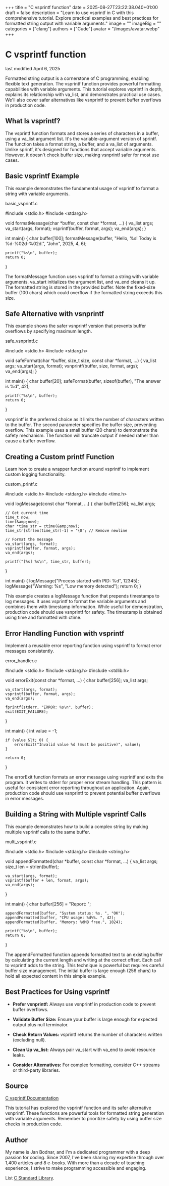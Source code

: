 +++
title = "C vsprintf function"
date = 2025-08-27T23:22:38.040+01:00
draft = false
description = "Learn to use vsprintf in C with this comprehensive tutorial. Explore practical examples and best practices for formatted string output with variable arguments."
image = ""
imageBig = ""
categories = ["clang"]
authors = ["Cude"]
avatar = "/images/avatar.webp"
+++

# C vsprintf function

last modified April 6, 2025

Formatted string output is a cornerstone of C programming, enabling flexible text
generation. The vsprintf function provides powerful formatting
capabilities with variable arguments. This tutorial explores vsprintf
in depth, explains its relationship with va_list, and demonstrates
practical use cases. We'll also cover safer alternatives like
vsnprintf to prevent buffer overflows in production code.

## What Is vsprintf?

The vsprintf function formats and stores a series of characters in
a buffer, using a va_list argument list. It's the variable-argument
version of sprintf. The function takes a format string, a buffer,
and a va_list of arguments. Unlike sprintf, it's
designed for functions that accept variable arguments. However, it doesn't check
buffer size, making vsnprintf safer for most use cases.

## Basic vsprintf Example

This example demonstrates the fundamental usage of vsprintf to
format a string with variable arguments.

basic_vsprintf.c
  

#include &lt;stdio.h&gt;
#include &lt;stdarg.h&gt;

void formatMessage(char *buffer, const char *format, ...) {
    va_list args;
    va_start(args, format);
    vsprintf(buffer, format, args);
    va_end(args);
}

int main() {
    char buffer[100];
    formatMessage(buffer, "Hello, %s! Today is %d-%02d-%02d.", 
                 "John", 2025, 4, 6);
    
    printf("%s\n", buffer);
    return 0;
}

The formatMessage function uses vsprintf to format a
string with variable arguments. va_start initializes the argument
list, and va_end cleans it up. The formatted string is stored in
the provided buffer. Note the fixed-size buffer (100 chars) which could overflow
if the formatted string exceeds this size.

## Safe Alternative with vsnprintf

This example shows the safer vsnprintf version that prevents buffer
overflows by specifying maximum length.

safe_vsnprintf.c
  

#include &lt;stdio.h&gt;
#include &lt;stdarg.h&gt;

void safeFormat(char *buffer, size_t size, const char *format, ...) {
    va_list args;
    va_start(args, format);
    vsnprintf(buffer, size, format, args);
    va_end(args);
}

int main() {
    char buffer[20];
    safeFormat(buffer, sizeof(buffer), "The answer is %d", 42);
    
    printf("%s\n", buffer);
    return 0;
}

vsnprintf is the preferred choice as it limits the number of
characters written to the buffer. The second parameter specifies the buffer
size, preventing overflow. This example uses a small buffer (20 chars) to
demonstrate the safety mechanism. The function will truncate output if needed
rather than cause a buffer overflow.

## Creating a Custom printf Function

Learn how to create a wrapper function around vsprintf to implement
custom logging functionality.

custom_printf.c
  

#include &lt;stdio.h&gt;
#include &lt;stdarg.h&gt;
#include &lt;time.h&gt;

void logMessage(const char *format, ...) {
    char buffer[256];
    va_list args;
    
    // Get current time
    time_t now;
    time(&amp;now);
    char *time_str = ctime(&amp;now);
    time_str[strlen(time_str)-1] = '\0'; // Remove newline
    
    // Format the message
    va_start(args, format);
    vsprintf(buffer, format, args);
    va_end(args);
    
    printf("[%s] %s\n", time_str, buffer);
}

int main() {
    logMessage("Process started with PID: %d", 12345);
    logMessage("Warning: %s", "Low memory detected");
    return 0;
}

This example creates a logMessage function that prepends timestamps
to log messages. It uses vsprintf to format the variable arguments
and combines them with timestamp information. While useful for demonstration,
production code should use vsnprintf for safety. The timestamp is
obtained using time and formatted with ctime.

## Error Handling Function with vsprintf

Implement a reusable error reporting function using vsprintf to
format error messages consistently.

error_handler.c
  

#include &lt;stdio.h&gt;
#include &lt;stdarg.h&gt;
#include &lt;stdlib.h&gt;

void errorExit(const char *format, ...) {
    char buffer[256];
    va_list args;
    
    va_start(args, format);
    vsprintf(buffer, format, args);
    va_end(args);
    
    fprintf(stderr, "ERROR: %s\n", buffer);
    exit(EXIT_FAILURE);
}

int main() {
    int value = -1;
    
    if (value &lt; 0) {
        errorExit("Invalid value %d (must be positive)", value);
    }
    
    return 0;
}

The errorExit function formats an error message using
vsprintf and exits the program. It writes to stderr
for proper error stream handling. This pattern is useful for consistent error
reporting throughout an application. Again, production code should use
vsnprintf to prevent potential buffer overflows in error messages.

## Building a String with Multiple vsprintf Calls

This example demonstrates how to build a complex string by making multiple
vsprintf calls to the same buffer.

multi_vsprintf.c
  

#include &lt;stdio.h&gt;
#include &lt;stdarg.h&gt;
#include &lt;string.h&gt;

void appendFormatted(char *buffer, const char *format, ...) {
    va_list args;
    size_t len = strlen(buffer);
    
    va_start(args, format);
    vsprintf(buffer + len, format, args);
    va_end(args);
}

int main() {
    char buffer[256] = "Report: ";
    
    appendFormatted(buffer, "System status: %s. ", "OK");
    appendFormatted(buffer, "CPU usage: %d%%. ", 42);
    appendFormatted(buffer, "Memory: %dMB free.", 1024);
    
    printf("%s\n", buffer);
    return 0;
}

The appendFormatted function appends formatted text to an existing
buffer by calculating the current length and writing at the correct offset. Each
call to vsprintf adds to the string. This technique is powerful but
requires careful buffer size management. The initial buffer is large enough (256
chars) to hold all expected content in this simple example.

## Best Practices for Using vsprintf

- **Prefer vsnprintf:** Always use vsnprintf in production code to prevent buffer overflows.

- **Validate Buffer Size:** Ensure your buffer is large enough for expected output plus null terminator.

- **Check Return Values:** vsprintf returns the number of characters written (excluding null).

- **Clean Up va_list:** Always pair va_start with va_end to avoid resource leaks.

- **Consider Alternatives:** For complex formatting, consider C++ streams or third-party libraries.

## Source

[C vsprintf Documentation](https://en.cppreference.com/w/c/io/vfprintf)

This tutorial has explored the vsprintf function and its safer
alternative vsnprintf. These functions are powerful tools for
formatted string generation with variable arguments. Remember to prioritize
safety by using buffer size checks in production code.

## Author

My name is Jan Bodnar, and I'm a dedicated programmer with a deep passion for
coding. Since 2007, I've been sharing my expertise through over 1,400 articles
and 8 e-books. With more than a decade of teaching experience, I strive to make
programming accessible and engaging.

List [C Standard Library](/all/#clang-std).